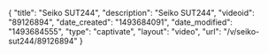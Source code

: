 {
    "title": "Seiko SUT244",
    "description": "Seiko SUT244",
    "videoid": "89126894",
    "date_created": "1493684091",
    "date_modified": "1493684555",
    "type": "captivate",
    "layout": "video",
    "url": "\/v\/seiko-sut244\/89126894"
}